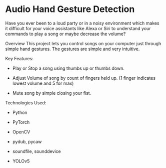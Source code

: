 # Audio Hand Gesture Detection 
Have you ever been to a loud party or in a noisy environment which makes it difficult for your voice assistants like Alexa or Siri to understand your commands to play a song or maybe decrease the volume?

Overview
This project lets you control songs on your computer just through simple hand gestures. The gestures are simple and very intuitive.

Key Features:

- Play or Stop a song using thumbs up or thumbs down.

- Adjust Volume of song by count of fingers held up. (1 finger indicates lowest volume and 5 for max)

- Mute song by simple closing your fist.

Technologies Used:

- Python

- PyTorch

- OpenCV

- pydub, pycaw

- soundfile, sounddevice

- YOLOv5
